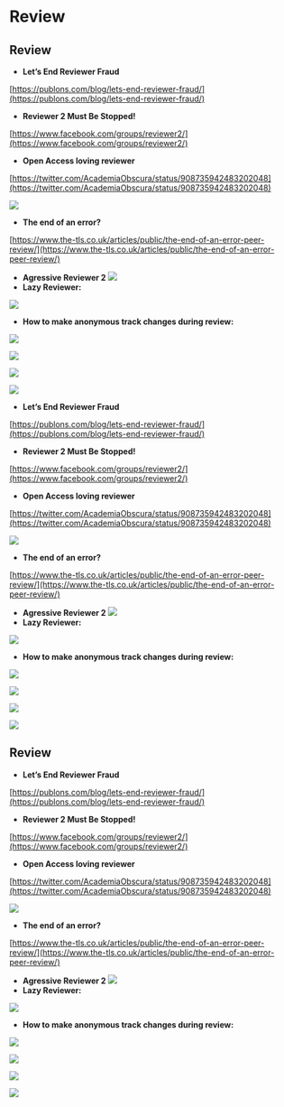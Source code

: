 # Review

## Review

* **Let’s End Reviewer Fraud**

[https://publons.com/blog/lets-end-reviewer-fraud/](https://publons.com/blog/lets-end-reviewer-fraud/)

* **Reviewer 2 Must Be Stopped!**

[https://www.facebook.com/groups/reviewer2/](https://www.facebook.com/groups/reviewer2/)

* **Open Access loving reviewer**

[https://twitter.com/AcademiaObscura/status/908735942483202048](https://twitter.com/AcademiaObscura/status/908735942483202048)

![](../.gitbook/assets/djx6hdgwkaadp6b.jpg_large%20%282%29%20%282%29%20%282%29%20%282%29.jpg)

* **The end of an error?**

[https://www.the-tls.co.uk/articles/public/the-end-of-an-error-peer-review/](https://www.the-tls.co.uk/articles/public/the-end-of-an-error-peer-review/)

* **Agressive Reviewer 2** ![](../.gitbook/assets/ekran-resmi-2017-12-07-17.41.22%20%282%29%20%282%29%20%282%29.png)
* **Lazy Reviewer:**

![](../.gitbook/assets/ekran-resmi-2018-01-09-19.16.12%20%282%29%20%282%29%20%282%29%20%281%29.png)

* **How to make anonymous track changes during review:**

![](../.gitbook/assets/whatsapp-image-2018-01-15-at-08.57.08.jpeg)

![](../.gitbook/assets/whatsapp-image-2018-01-15-at-08.57.22%20%281%29%20%281%29%20%281%29.jpeg)

![](../.gitbook/assets/whatsapp-image-2018-01-15-at-08.58.04%20%281%29.jpeg)

![](../.gitbook/assets/du-b3hmxcaaxuld.jpg-large%20%282%29%20%282%29%20%282%29.jpg)

* **Let’s End Reviewer Fraud**

[https://publons.com/blog/lets-end-reviewer-fraud/](https://publons.com/blog/lets-end-reviewer-fraud/)

* **Reviewer 2 Must Be Stopped!**

[https://www.facebook.com/groups/reviewer2/](https://www.facebook.com/groups/reviewer2/)

* **Open Access loving reviewer**

[https://twitter.com/AcademiaObscura/status/908735942483202048](https://twitter.com/AcademiaObscura/status/908735942483202048)

![](../.gitbook/assets/djx6hdgwkaadp6b.jpg_large%20%282%29%20%282%29%20%282%29.jpg)

* **The end of an error?**

[https://www.the-tls.co.uk/articles/public/the-end-of-an-error-peer-review/](https://www.the-tls.co.uk/articles/public/the-end-of-an-error-peer-review/)

* **Agressive Reviewer 2** ![](../.gitbook/assets/ekran-resmi-2017-12-07-17.41.22%20%282%29%20%282%29%20%282%29%20%281%29.png)
* **Lazy Reviewer:**

![](../.gitbook/assets/ekran-resmi-2018-01-09-19.16.12%20%282%29%20%282%29%20%282%29.png)

* **How to make anonymous track changes during review:**

![](../.gitbook/assets/whatsapp-image-2018-01-15-at-08.57.08%20%281%29.jpeg)

![](../.gitbook/assets/whatsapp-image-2018-01-15-at-08.57.22%20%281%29%20%281%29%20%281%29%20%282%29.jpeg)

![](../.gitbook/assets/whatsapp-image-2018-01-15-at-08.58.04.jpeg)

![](../.gitbook/assets/du-b3hmxcaaxuld.jpg-large%20%282%29%20%282%29%20%282%29%20%282%29.jpg)

## Review

* **Let’s End Reviewer Fraud**

[https://publons.com/blog/lets-end-reviewer-fraud/](https://publons.com/blog/lets-end-reviewer-fraud/)

* **Reviewer 2 Must Be Stopped!**

[https://www.facebook.com/groups/reviewer2/](https://www.facebook.com/groups/reviewer2/)

* **Open Access loving reviewer**

[https://twitter.com/AcademiaObscura/status/908735942483202048](https://twitter.com/AcademiaObscura/status/908735942483202048)

![](../.gitbook/assets/djx6hdgwkaadp6b.jpg_large%20%282%29%20%282%29%20%282%29%20%281%29.jpg)

* **The end of an error?**

[https://www.the-tls.co.uk/articles/public/the-end-of-an-error-peer-review/](https://www.the-tls.co.uk/articles/public/the-end-of-an-error-peer-review/)

* **Agressive Reviewer 2** ![](../.gitbook/assets/ekran-resmi-2017-12-07-17.41.22%20%282%29%20%282%29%20%282%29%20%282%29.png)
* **Lazy Reviewer:**

![](../.gitbook/assets/ekran-resmi-2018-01-09-19.16.12%20%282%29%20%282%29%20%282%29%20%282%29.png)

* **How to make anonymous track changes during review:**

![](../.gitbook/assets/whatsapp-image-2018-01-15-at-08.57.08%20%282%29.jpeg)

![](../.gitbook/assets/whatsapp-image-2018-01-15-at-08.57.22%20%281%29%20%281%29%20%281%29%20%281%29.jpeg)

![](../.gitbook/assets/whatsapp-image-2018-01-15-at-08.58.04%20%282%29.jpeg)

![](../.gitbook/assets/du-b3hmxcaaxuld.jpg-large%20%282%29%20%282%29%20%282%29%20%281%29.jpg)

